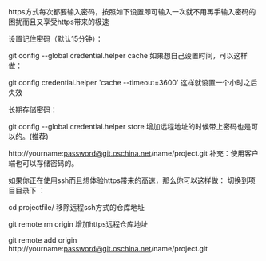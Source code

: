 https方式每次都要输入密码，按照如下设置即可输入一次就不用再手输入密码的困扰而且又享受https带来的极速

设置记住密码（默认15分钟）：

git config --global credential.helper cache
如果想自己设置时间，可以这样做：

git config credential.helper 'cache --timeout=3600'
这样就设置一个小时之后失效

长期存储密码：

git config --global credential.helper store
增加远程地址的时候带上密码也是可以的。(推荐)

http://yourname:password@git.oschina.net/name/project.git
补充：使用客户端也可以存储密码的。

如果你正在使用ssh而且想体验https带来的高速，那么你可以这样做： 切换到项目目录下 ：

cd projectfile/
移除远程ssh方式的仓库地址

git remote rm origin
增加https远程仓库地址

git remote add origin http://yourname:password@git.oschina.net/name/project.git